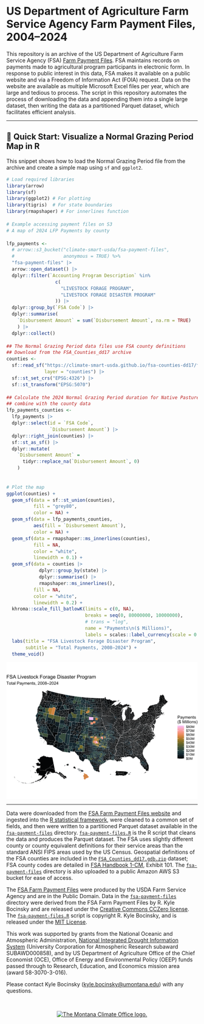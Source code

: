 
# US Department of Agriculture Farm Service Agency Farm Payment Files, 2004–2024

This repository is an archive of the US Department of Agriculture Farm
Service Agency (FSA) [Farm Payment
Files](https://www.fsa.usda.gov/tools/informational/freedom-information-act-foia/electronic-reading-room/frequently-requested/payment-files).
FSA maintains records on payments made to agricultural program
participants in electronic form. In response to public interest in this
data, FSA makes it available on a public website and via a Freedom of
Information Act (FOIA) request. Data on the website are available as
multiple Microsoft Excel files per year, which are large and tedious to
process. The script in this repository automates the process of
downloading the data and appending them into a single large dataset,
then writing the data as a partitioned Parquet dataset, which
facilitates efficient analysis.

------------------------------------------------------------------------

## 📍 Quick Start: Visualize a Normal Grazing Period Map in R

This snippet shows how to load the Normal Grazing Period file from the
archive and create a simple map using `sf` and `ggplot2`.

``` r
# Load required libraries
library(arrow)
library(sf)
library(ggplot2) # For plotting
library(tigris)  # For state boundaries
library(rmapshaper) # For innerlines function

# Example accessing payment files on S3
# A map of 2024 LFP Payments by county

lfp_payments <-
  # arrow::s3_bucket("climate-smart-usda/fsa-payment-files",
  #                  anonymous = TRUE) %>%
  "fsa-payment-files" |>
  arrow::open_dataset() |>
  dplyr::filter(`Accounting Program Description` %in% 
                  c(
                    "LIVESTOCK FORAGE PROGRAM",
                    "LIVESTOCK FORAGE DISASTER PROGRAM"
                  )) |>
  dplyr::group_by(`FSA Code`) |>
  dplyr::summarise(
    `Disbursement Amount` = sum(`Disbursement Amount`, na.rm = TRUE)
    ) |>
  dplyr::collect()

## The Normal Grazing Period data files use FSA county definitions
## Download from the FSA_Counties_dd17 archive
counties <- 
  sf::read_sf("https://climate-smart-usda.github.io/fsa-counties-dd17/fsa-counties-dd17.topojson",
              layer = "counties") |>
  sf::st_set_crs("EPSG:4326") |>
  sf::st_transform("EPSG:5070")

## Calculate the 2024 Normal Grazing Period duration for Native Pasture, and
## combine with the county data
lfp_payments_counties <-
  lfp_payments |>
  dplyr::select(id = `FSA Code`,
                `Disbursement Amount`) |>
  dplyr::right_join(counties) |>
  sf::st_as_sf() |>
  dplyr::mutate(
    `Disbursement Amount` = 
      tidyr::replace_na(`Disbursement Amount`, 0)
    )
  

# Plot the map
ggplot(counties) +
  geom_sf(data = sf::st_union(counties),
          fill = "grey80",
          color = NA) +
  geom_sf(data = lfp_payments_counties,
          aes(fill = `Disbursement Amount`), 
          color = NA) +
  geom_sf(data = rmapshaper::ms_innerlines(counties),
          fill = NA,
          color = "white",
          linewidth = 0.1) +
  geom_sf(data = counties |>
            dplyr::group_by(state) |>
            dplyr::summarise() |>
            rmapshaper::ms_innerlines(),
          fill = NA,
          color = "white",
          linewidth = 0.2) +
  khroma::scale_fill_batlowK(limits = c(0, NA),
                             breaks = seq(0, 80000000, 10000000),
                             # trans = "log",
                             name = "Payments\n($ Millions)",
                             labels = scales::label_currency(scale = 0.000001, suffix = "M")) +
  labs(title = "FSA Livestock Forage Disaster Program",
       subtitle = "Total Payments, 2008–2024") +
  theme_void()
```

<img src="./example-1.png" style="display: block; margin: auto;" />

------------------------------------------------------------------------

Data were downloaded from the [FSA Farm Payment Files
website](https://www.fsa.usda.gov/tools/informational/freedom-information-act-foia/electronic-reading-room/frequently-requested/payment-files)
and ingested into the [R statistical
framework](https://www.r-project.org), were cleaned to a common set of
fields, and then were written to a partitioned Parquet dataset available
in the [`fsa-payment-files`](/fsa-payment-files) directory.
[`fsa-payment-files.R`](/fsa-payment-files.R) is the R script that
cleans the data and produces the Parquet dataset. The FSA uses slightly
different county or county equivalent definitions for their service
areas than the standard ANSI FIPS areas used by the US Census.
Geospatial definitions of the FSA counties are included in the
[`FSA_Counties_dd17.gdb.zip`](/FSA_Counties_dd17.gdb.zip) dataset; FSA
county codes are detailed in [FSA Handbook
1-CM](https://www.fsa.usda.gov/Internet/FSA_File/1-cm_r03_a80.pdf),
Exhibit 101. The [`fsa-payment-files`](/fsa-payment-files) directory is
also uploaded to a public Amazon AWS S3 bucket for ease of access.

The [FSA Farm Payment
Files](https://www.fsa.usda.gov/tools/informational/freedom-information-act-foia/electronic-reading-room/frequently-requested/payment-files)
were produced by the USDA Farm Service Agency and are in the Public
Domain. Data in the [`fsa-payment-files`](/fsa-payment-files) directory
were derived from the FSA Farm Payment Files by R. Kyle Bocinsky and are
released under the [Creative Commons CCZero
license](https://creativecommons.org/publicdomain/zero/1.0/). The
[`fsa-payment-files.R`](/fsa-payment-files.R) script is copyright R.
Kyle Bocinsky, and is released under the [MIT License](/LICENSE.md).

This work was supported by grants from the National Oceanic and
Atmospheric Administration, [National Integrated Drought Information
System](https://www.drought.gov) (University Corporation for Atmospheric
Research subaward SUBAWD000858), and by US Department of Agriculture
Office of the Chief Economist (OCE), Office of Energy and Environmental
Policy (OEEP) funds passed through to Research, Education, and Economics
mission area (award 58-3070-3-016).

Please contact Kyle Bocinsky (<kyle.bocinsky@umontana.edu>) with any
questions.

<br>
<p align="center">

<a href="https://climate.umt.edu" target="_blank">
<img src="https://climate.umt.edu/assets/images/MCO_logo_icon_only.png" width="350" alt="The Montana Climate Office logo.">
</a>
</p>
